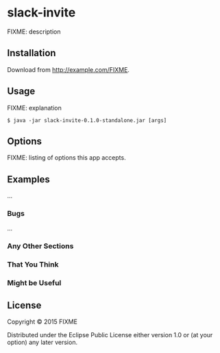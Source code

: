 # slack-invite

FIXME: description

## Installation

Download from http://example.com/FIXME.

## Usage

FIXME: explanation

    $ java -jar slack-invite-0.1.0-standalone.jar [args]

## Options

FIXME: listing of options this app accepts.

## Examples

...

### Bugs

...

### Any Other Sections
### That You Think
### Might be Useful

## License

Copyright © 2015 FIXME

Distributed under the Eclipse Public License either version 1.0 or (at
your option) any later version.
